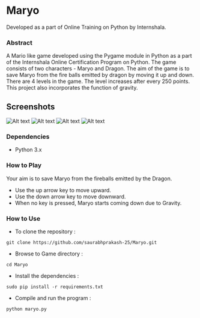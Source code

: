 # Maryo
Developed as a part of Online Training on Python by Internshala.

### Abstract
A Mario like game developed using the Pygame module in Python as a part of the Internshala Online Certification Program on Python.
The game consists of two characters - Maryo and Dragon.
The aim of the game is to save Maryo from the fire balls emitted by dragon by moving it up and down.
There are 4 levels in the game. The level increases after every 250 points. This project also incorporates the function of gravity.
## Screenshots
![Alt text](https://github.com/saurabhprakash-25/Maryo/blob/master/Screenshots/Start%20Screen.png)
![Alt text](https://github.com/saurabhprakash-25/Maryo/blob/master/Screenshots/Level%201.png)
![Alt text](https://github.com/saurabhprakash-25/Maryo/blob/master/Screenshots/Level%203.png)
![Alt text](https://github.com/saurabhprakash-25/Maryo/blob/master/Screenshots/Game%20Over.png)


### Dependencies
* Python 3.x

### How to Play
Your aim is to save Maryo from the fireballs emitted by the Dragon.
* Use the up arrow key to move upward.
* Use the down arrow key to move downward.
* When no key is pressed, Maryo starts coming down due to Gravity.

### How to Use
* To clone the repository :
```
git clone https://github.com/saurabhprakash-25/Maryo.git
```
* Browse to Game directory :
```
cd Maryo
```
* Install the dependencies :
```
sudo pip install -r requirements.txt
```
* Compile and run the program :
```
python maryo.py
```
